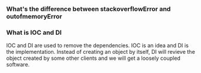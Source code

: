 ### What's the difference between stackoverflowError and outofmemoryError

### What is IOC and DI
IOC and DI are used to remove the dependencies. IOC is an idea and DI is the implementation. Instead of creating an object by itself, DI will revieve the object created by some other clients and we will get a loosely coupled software.